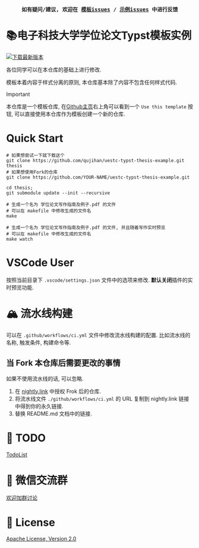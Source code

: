<div align="center">
<strong>
<samp>

如有疑问/建议, 欢迎在 [模板issues](https://github.com/qujihan/uestc-typst-thesis-example/issues) / [示例issues](https://github.com/qujihan/uestc-typst-thesis-example/issues) 中进行反馈

</samp>
</strong>
</div>


# 📚电子科技大学学位论文Typst模板实例
[![下载最新版本](https://img.shields.io/badge/%E7%82%B9%E8%BF%99%E9%87%8C-%E4%B8%8B%E8%BD%BDrelease%E7%89%88%E6%9C%AC-red.svg "下载最新版本")](https://nightly.link/qujihan/uestc-typst-thesis-example/workflows/ci/main/thesis.zip)

各位同学可以在本仓库的基础上进行修改.

模板本着内容于样式分离的原则, 本仓库基本除了内容不包含任何样式代码.

> [!IMPORTANT]  
> 本仓库是一个模板仓库, 在[Github主页](https://github.com/qujihan/uestc-typst-thesis-example)右上角可以看到一个 `Use this template` 按钮, 可以直接使用本仓库作为模板创建一个新的仓库.

# Quick Start
```shell
# 如果想尝试一下就下载这个
git clone https://github.com/qujihan/uestc-typst-thesis-example.git thesis
# 如果想使用Fork的仓库
git clone https://github.com/YOUR-NAME/uestc-typst-thesis-example.git

cd thesis; 
git submodule update --init --recursive

# 生成一个名为 学位论文写作指南及例子.pdf 的文件
# 可以在 makefile 中修改生成的文件名
make 

# 生成一个名为 学位论文写作指南及例子.pdf 的文件, 并且随着写作实时预览
# 可以在 makefile 中修改生成的文件名
make watch
```

# VSCode User
按照当前目录下 `.vscode/settings.json` 文件中的选项来修改. **默认关闭**插件的实时预览功能.

# 🏔️ 流水线构建
可以在 `.github/workflows/ci.yml` 文件中修改流水线构建的配置. 比如流水线的名称, 触发条件, 构建命令等.

## 当 Fork 本仓库后需要更改的事情
如果不使用流水线的话, 可以忽略.
1. 在 [nightly.link](https://nightly.link/) 中授权 Frok 后的仓库.
2. 将流水线文件 `./github/workflows/ci.yml` 的 URL 复制到 nightly.link 链接中得到你的永久链接.
3. 替换 README.md 文档中的链接.

# 🎯 TODO
[TodoList](https://github.com/qujihan/uestc-typst-thesis-example/issues/1)

# 💬 微信交流群
[欢迎加群讨论](https://github.com/qujihan/uestc-thesis-typst-template/issues/1)

# 📜 License
[Apache License, Version 2.0](https://www.apache.org/licenses/LICENSE-2.0)